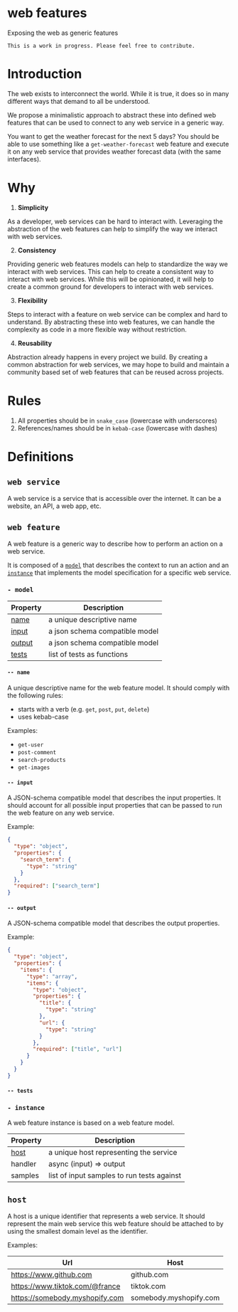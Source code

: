 # web features

Exposing the web as generic features

```
This is a work in progress. Please feel free to contribute.
```

# Introduction

The web exists to interconnect the world. While it is true, it does so in many different ways that demand to all be understood.

We propose a minimalistic approach to abstract these into defined web features that can be used to connect to any web service in a generic way.

You want to get the weather forecast for the next 5 days? You should be able to use something like a `get-weather-forecast` web feature and execute it on any web service that provides weather forecast data (with the same interfaces).

# Why

1. **Simplicity**

As a developer, web services can be hard to interact with. Leveraging the abstraction of the web features can help to simplify the way we interact with web services.

2. **Consistency**

Providing generic web features models can help to standardize the way we interact with web services. This can help to create a consistent way to interact with web services. While this will be opinionated, it will help to create a common ground for developers to interact with web services.

3. **Flexibility**

Steps to interact with a feature on web service can be complex and hard to understand. By abstracting these into web features, we can handle the complexity as code in a more flexible way without restriction.

4. **Reusability**

Abstraction already happens in every project we build. By creating a common abstraction for web services, we may hope to build and maintain a community based set of web features that can be reused across projects.

# Rules

1. All properties should be in `snake_case` (lowercase with underscores)
2. References/names should be in `kebab-case` (lowercase with dashes)

# Definitions

## `web service`

A web service is a service that is accessible over the internet. It can be a website, an API, a web app, etc.

## `web feature`

A web feature is a generic way to describe how to perform an action on a web service.

It is composed of a [`model`](#-model) that describes the context to run an action and an [`instance`](#-instance) that implements the model specification for a specific web service.

### `- model`

| Property            | Description                    |
| ------------------- | ------------------------------ |
| [name](#--name)     | a unique descriptive name      |
| [input](#--input)   | a json schema compatible model |
| [output](#--output) | a json schema compatible model |
| [tests](#--tests)   | list of tests as functions     |

#### `-- name`

A unique descriptive name for the web feature model. It should comply with the following rules:

- starts with a verb (e.g. `get`, `post`, `put`, `delete`)
- uses kebab-case

Examples:

- `get-user`
- `post-comment`
- `search-products`
- `get-images`

#### `-- input`

A JSON-schema compatible model that describes the input properties. It should account for all possible input properties that can be passed to run the web feature on any web service.

Example:

```json
{
  "type": "object",
  "properties": {
    "search_term": {
      "type": "string"
    }
  },
  "required": ["search_term"]
}
```

#### `-- output`

A JSON-schema compatible model that describes the output properties.

Example:

```json
{
  "type": "object",
  "properties": {
    "items": {
      "type": "array",
      "items": {
        "type": "object",
        "properties": {
          "title": {
            "type": "string"
          },
          "url": {
            "type": "string"
          }
        },
        "required": ["title", "url"]
      }
    }
  }
}
```

#### `-- tests`

### `- instance`

A web feature instance is based on a web feature model.

| Property      | Description                                |
| ------------- | ------------------------------------------ |
| [host](#host) | a unique host representing the service     |
| handler       | async (input) => output                    |
| samples       | list of input samples to run tests against |

## `host`

A host is a unique identifier that represents a web service. It should represent the main web service this web feature should be attached to by using the smallest domain level as the identifier.

Examples:

| Url                            | Host                   |
| ------------------------------ | ---------------------- |
| https://www.github.com         | github.com             |
| https://www.tiktok.com/@france | tiktok.com             |
| https://somebody.myshopify.com | somebody.myshopify.com |
